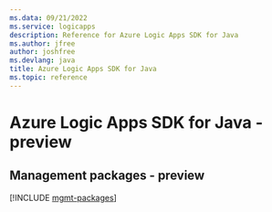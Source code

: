 ```yaml
---
ms.data: 09/21/2022
ms.service: logicapps
description: Reference for Azure Logic Apps SDK for Java
ms.author: jfree
author: joshfree
ms.devlang: java
title: Azure Logic Apps SDK for Java
ms.topic: reference
---
```

# Azure Logic Apps SDK for Java - preview

## Management packages - preview
[!INCLUDE [mgmt-packages](logic-apps-mgmt-index.md)]